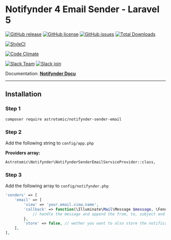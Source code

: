 # Notifynder 4 Email Sender - Laravel 5

[![GitHub release](https://img.shields.io/github/release/astrotomic/notifynder-sender-email.svg?style=flat-square)](https://github.com/astrotomic/notifynder-sender-email/releases)
[![GitHub license](https://img.shields.io/badge/license-MIT-blue.svg?style=flat-square)](https://raw.githubusercontent.com/astrotomic/notifynder-sender-email/master/LICENSE)
[![GitHub issues](https://img.shields.io/github/issues/astrotomic/notifynder-sender-email.svg?style=flat-square)](https://github.com/astrotomic/notifynder-sender-email/issues)
[![Total Downloads](https://img.shields.io/packagist/dt/astrotomic/notifynder-sender-email.svg?style=flat-square)](https://packagist.org/packages/astrotomic/notifynder-sender-email)

[![StyleCI](https://styleci.io/repos/72202425/shield)](https://styleci.io/repos/72202425)

[![Code Climate](https://img.shields.io/codeclimate/github/Astrotomic/notifynder-sender-email.svg?style=flat-square)](https://codeclimate.com/github/Astrotomic/notifynder-sender-email)

[![Slack Team](https://img.shields.io/badge/slack-astrotomic-orange.svg?style=flat-square)](https://astrotomic.slack.com)
[![Slack join](https://img.shields.io/badge/slack-join-green.svg?style=social)](https://notifynder.signup.team)


Documentation: **[Notifynder Docu](http://notifynder.info)**

-----

## Installation

### Step 1

```
composer require astrotomic/notifynder-sender-email
```

### Step 2

Add the following string to `config/app.php`

**Providers array:**

```
Astrotomic\Notifynder\NotifynderSenderEmailServiceProvider::class,
```

### Step 3

Add the following array to `config/notifynder.php`

```php
'senders' => [
    'email' => [
        'view' => 'your.email.view.name',
        'callback' => function(\Illuminate\Mail\Message $message, \Fenos\Notifynder\Models\Notification $notification) {
            // handle the message and append the from, to, subject and so on
        },
        'store' => false, // wether you want to also store the notifications in database
    ],
],
```